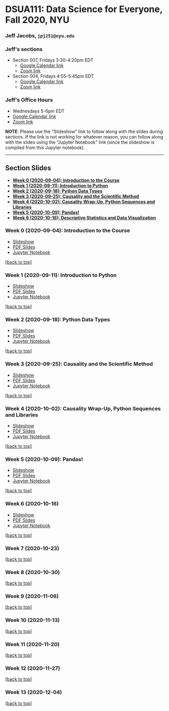 # DSUA111: Data Science for Everyone, Fall 2020, NYU

### Jeff Jacobs, `jpj251@nyu.edu`

### Jeff's sections

* Section 007, Fridays 3:30-4:20pm EDT
    * [Google Calendar link](https://calendar.google.com/event?action=TEMPLATE&tmeid=NW92YXRzNjJwN3VyZnYydWtxajhnOXM3NGdfMjAyMDA5MTFUMTkzMDAwWiBqam1haWwxMTFAbQ&tmsrc=jjmail111%40gmail.com&scp=ALL)
    * [Zoom link](https://nyu.zoom.us/j/6821254378)
* Section 004, Fridays 4:55-5:45pm EDT
    * [Google Calendar link](https://calendar.google.com/event?action=TEMPLATE&tmeid=MDFmaGpsOTFnc2t1MmUyZWllZjQxaGdzam5fMjAyMDA5MTFUMjA1NTAwWiBqam1haWwxMTFAbQ&tmsrc=jjmail111%40gmail.com&scp=ALL)
    * [Zoom link](https://nyu.zoom.us/j/6821254378)

### Jeff's Office Hours

* Wednesdays 5-6pm EDT
* [Google Calendar link](https://calendar.google.com/event?action=TEMPLATE&tmeid=MGo4YzhkcTA0djhhYzdvZzhlMzQyZm1wM2ZfMjAyMDA5MDlUMjEwMDAwWiBqam1haWwxMTFAbQ&tmsrc=jjmail111%40gmail.com&scp=ALL)
* [Zoom link](https://nyu.zoom.us/j/6821254378)

**NOTE**: Please use the "Slideshow" link to follow along with the slides during sections. If the link is not working for whatever reason, you can follow along with the slides using the "Jupyter Notebook" link (since the slideshow is compiled from this Jupyter notebook).

---

## Section Slides

* **[Week 0 (2020-09-04): Introduction to the Course](#week-0-2020-09-04-introduction-to-the-course)**
* **[Week 1 (2020-09-11): Introduction to Python](#week-1-2020-09-11-introduction-to-python)**
* **[Week 2 (2020-09-18): Python Data Types](#week-2-2020-09-18-python-data-types)**
* **[Week 3 (2020-09-25): Causality and the Scientific Method](#week-3-2020-09-25-causality-and-the-scientific-method)**
* **[Week 4 (2020-10-02): Causality Wrap-Up, Python Sequences and Libraries](#week-4-2020-10-02-causality-wrap-up-python-sequences-and-libraries)**
* **[Week 5 (2020-10-09): Pandas!](#week-5-2020-10-09-pandas)**
* **[Week 6 (2020-10-16): Descriptive Statistics and Data Visualization](#week-6-2020-10-16-descriptive-statistics-and-data-visualization)**

### Week 0 (2020-09-04): Introduction to the Course

* [Slideshow](https://jjacobs.me/dsua111-sections/week-00)
* [PDF Slides](Week_00_2020-09-04/Week_00.slides.pdf)
* [Jupyter Notebook](Week_00_2020-09-04/Week_00.ipynb)

[[back to top]](#section-slides)

### Week 1 (2020-09-11): Introduction to Python

* [Slideshow](https://jjacobs.me/dsua111-sections/week-01)
* [PDF Slides](Week_01_2020-09-11/Week_01.slides.pdf)
* [Jupyter Notebook](Week_01_2020-09-11/Week_01.ipynb)

[[back to top]](#section-slides)

### Week 2 (2020-09-18): Python Data Types

* [Slideshow](https://jjacobs.me/dsua111-sections/week-02)
* [PDF Slides](Week_02_2020-09-18/Week_02.slides.pdf)
* [Jupyter Notebook](Week_02_2020-09-18/Week_02.ipynb)

[[back to top]](#section-slides)

### Week 3 (2020-09-25): Causality and the Scientific Method

* [Slideshow](https://jjacobs.me/dsua111-sections/week-03)
* [PDF Slides](Week_03_2020-09-25/Week_03.slides.pdf)
* [Jupyter Notebook](Week_03_2020-09-25/Week_03.ipynb)

[[back to top]](#section-slides)

### Week 4 (2020-10-02): Causality Wrap-Up, Python Sequences and Libraries

* [Slideshow](https://jjacobs.me/dsua111-sections/week-04)
* [PDF Slides](Week_04_2020-10-02/Week_04.slides.pdf)
* [Jupyter Notebook](Week_04_2020-10-02/Week_04.ipynb)

[[back to top]](#section-slides)

### Week 5 (2020-10-09): Pandas!

* [Slideshow](https://jjacobs.me/dsua111-sections/week-05)
* [PDF Slides](Week_05_2020-10-09/Week_05.slides.pdf)
* [Jupyter Notebook](Week_05_2020-10-09/Week_05.ipynb)

[[back to top]](#section-slides)

### Week 6 (2020-10-16)

* [Slideshow](https://jjacobs.me/dsua111-sections/week-06)
* [PDF Slides](Week_06_2020-10-16/Week_06.slides.pdf)
* [Jupyter Notebook](Week_06_2020-10-16/Week_06.ipynb)

[[back to top]](#section-slides)

### Week 7 (2020-10-23)

[[back to top]](#section-slides)

### Week 8 (2020-10-30)

[[back to top]](#section-slides)

### Week 9 (2020-11-06)

[[back to top]](#section-slides)

### Week 10 (2020-11-13)

[[back to top]](#section-slides)

### Week 11 (2020-11-20)

[[back to top]](#section-slides)

### Week 12 (2020-11-27)

[[back to top]](#section-slides)

### Week 13 (2020-12-04)

[[back to top]](#section-slides)
